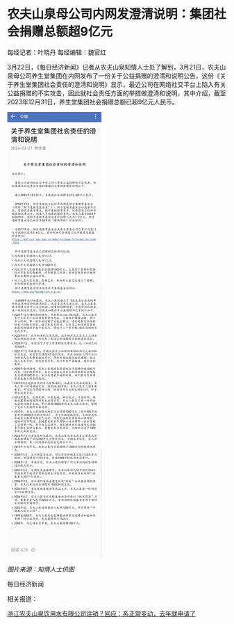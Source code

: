 # 农夫山泉母公司内网发澄清说明：集团社会捐赠总额超9亿元

每经记者：叶晓丹 每经编辑：魏官红

3月22日，《每日经济新闻》记者从农夫山泉知情人士处了解到，3月21日，农夫山泉母公司养生堂集团在内网发布了一份关于公益捐赠的澄清和说明公告，这份《关于养生堂集团社会责任的澄清和说明》显示，最近公司在网络社交平台上陷入有关公益捐赠的不实攻击，因此就社会责任方面的举措做澄清和说明，其中介绍，截至2023年12月31日，养生堂集团社会捐赠总额已超9亿元人民币。

![5359bb53d77b0d3cd28dca083259bea0.jpg](https://raw.githubusercontent.com/qqhsx/qqnews_image/main/2024/03/22/农夫山泉母公司内网发澄清说明：集团社会捐赠总额超9亿元/5359bb53d77b0d3cd28dca083259bea0.jpg)

 _图片来源：知情人士供图_

每日经济新闻

相关报道：

[浙江农夫山泉饮用水有限公司注销？回应：系正常变动，去年就申请了
](https://news.qq.com/rain/a/20240322A09M9600)

